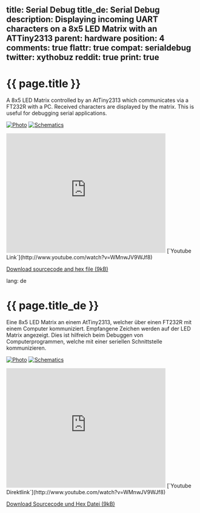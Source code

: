 title: Serial Debug
title_de: Serial Debug
description: Displaying incoming UART characters on a 8x5 LED Matrix with an ATTiny2313
parent: hardware
position: 4
comments: true
flattr: true
compat: serialdebug
twitter: xythobuz
reddit: true
print: true
---

# {{ page.title }}

A 8x5 LED Matrix controlled by an AtTiny2313 which communicates via a FT232R with a PC. Received characters are displayed by the matrix. This is useful for debugging serial applications.

[![Photo][1]][2]
[![Schematics][3]][4]

<iframe width="420" height="315" src="http://www.youtube.com/embed/WMnwJV9WJf8" frameborder="0" allowfullscreen></iframe>
[`Youtube Link`](http://www.youtube.com/watch?v=WMnwJV9WJf8)

[Download sourcecode and hex file (9kB)][5]

 [1]: img/serialdebug_small.jpg
 [2]: img/serialdebug.jpg
 [3]: img/serialdebug_sch_small.jpg
 [4]: img/serialdebug_sch.jpg
 [5]: files/SerialDebug.zip

lang: de

# {{ page.title_de }}

Eine 8x5 LED Matrix an einem AtTiny2313, welcher über einen FT232R mit einem Computer kommuniziert. Empfangene Zeichen werden auf der LED Matrix angezeigt. Dies ist hilfreich beim Debuggen von Computerprogrammen, welche mit einer seriellen Schnittstelle kommunizieren.

[![Photo][1]][2]
[![Schematics][3]][4]

<iframe width="420" height="315" src="http://www.youtube.com/embed/WMnwJV9WJf8" frameborder="0" allowfullscreen></iframe>
[`Youtube Direktlink`](http://www.youtube.com/watch?v=WMnwJV9WJf8)

[Download Sourcecode und Hex Datei (9kB)][5]

 [1]: img/serialdebug_small.jpg
 [2]: img/serialdebug.jpg
 [3]: img/serialdebug_sch_small.jpg
 [4]: img/serialdebug_sch.jpg
 [5]: files/SerialDebug.zip
